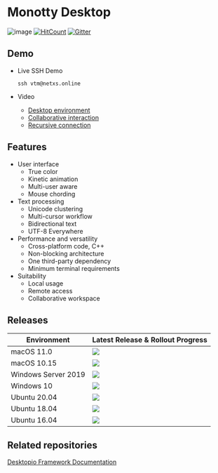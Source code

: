 # Monotty Desktop

![image](https://dice.netxs.online/cloud/vtm/mde_banner_v1.04.png)
[![HitCount](https://views.whatilearened.today/views/github/netxs-group/VTM.svg)](https://github.com/netxs-group/VTM)
[![Gitter](https://badges.gitter.im/netxs-group/VTM.svg)](https://gitter.im/netxs-group/VTM?utm_source=badge&utm_medium=badge&utm_campaign=pr-badge)

## Demo
- Live SSH Demo  
    
     `ssh vtm@netxs.online`  
      
- Video
  - [Desktop environment](https://youtu.be/fLumnSctakY)
  - [Collaborative interaction](https://youtu.be/0zU4e5Vam8c)
  - [Recursive connection](https://youtu.be/Fm5X75sO62c)

## Features
- User interface
  - True color
  - Kinetic animation
  - Multi-user aware
  - Mouse chording  
- Text processing
  - Unicode clustering
  - Multi-cursor workflow
  - Bidirectional text
  - UTF-8 Everywhere
- Performance and versatility
  - Cross-platform code, C++
  - Non-blocking architecture
  - One third-party dependency
  - Minimum terminal requirements
- Suitability
  - Local usage
  - Remote access
  - Сollaborative workspace

## Releases
| Environment | Latest Release & Rollout Progress |
| ------------|-----------------------------------|
| macOS 11.0  |  [![](https://dice.netxs.online/cloud/monotty/status/macos-11.0)](https://github.com/netxs-group/VTM/releases)
| macOS 10.15 |  [![](https://dice.netxs.online/cloud/monotty/status/macos-10.15)](https://github.com/netxs-group/VTM/releases)
| Windows Server 2019 | [![](https://dice.netxs.online/cloud/monotty/status/windows-2019)](https://github.com/netxs-group/VTM/releases)
| Windows 10   | [![](https://dice.netxs.online/cloud/monotty/status/windows-10)](https://github.com/netxs-group/VTM/releases)
| Ubuntu 20.04 | [![](https://dice.netxs.online/cloud/monotty/status/ubuntu-20)](https://github.com/netxs-group/VTM/releases)
| Ubuntu 18.04 | [![](https://dice.netxs.online/cloud/monotty/status/ubuntu-18)](https://github.com/netxs-group/VTM/releases)
| Ubuntu 16.04 | [![](https://dice.netxs.online/cloud/monotty/status/ubuntu-16)](https://github.com/netxs-group/VTM/releases) |
  
## Related repositories
[Desktopio Framework Documentation](https://github.com/netxs-group/Desktopio-Docs)
